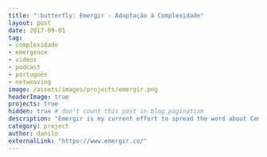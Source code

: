 ```yaml
---
title: ":butterfly: Emergir - Adaptação à Complexidade"
layout: post
date: 2017-09-01
tag:
- complexidade
- emergence
- videos
- podcast
- português
- netweaving
image: /assets/images/projects/emergir.png
headerImage: true
projects: true
hidden: true # don't count this post in blog pagination
description: "Emergir is my current effort to spread the word about Complexity in Brazil. The portal has courses, articles, and a podcast (all in Portuguese)."
category: project
author: danilo
externalLink: "https://www.emergir.co/"
---
```

